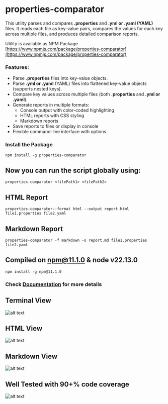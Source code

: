 # properties-comparator
This utility parses and compares **.properties** and **.yml or .yaml (YAML)** files. It reads each file as key-value pairs, compares the values for each key across multiple files, and produces detailed comparison reports.

Utility is available as NPM Package [https://www.npmjs.com/package/properties-comparator](https://www.npmjs.com/package/properties-comparator)

### Features:
- Parse **.properties** files into key-value objects.
- Parse **.yml or .yaml** (YAML) files into flattened key-value objects (supports nested keys).
- Compare key values across multiple files (both **.properties** and **.yml or .yaml**).
- Generate reports in multiple formats:
  - Console output with color-coded highlighting
  - HTML reports with CSS styling
  - Markdown reports
- Save reports to files or display in console
- Flexible command-line interface with options


###  Install the Package
`npm install -g properties-comparator`


## Now you can run the script globally using:

```properties-comparator <filePath1> <filePath2>```


## HTML Report 
``` properties-comparator--format html --output report.html file1.properties file2.yaml ```

## Markdown Report 
``` properties-comparator -f markdown -o report.md file1.properties file2.yaml ```


## Compiled on npm@11.1.0 & node v22.13.0
`npm install -g npm@11.1.0`

### Check [Documentation](DOCUMENTATION.md) for more details

## Terminal View

![alt text](./screenshots/TerminalTable.png)


## HTML View

![alt text](./screenshots/HtmlReport.png)

## Markdown View

![alt text](./screenshots/MarkDownReport.png)

## Well Tested with 90+% code coverage

![alt text](./screenshots/TestCoverage.png)
